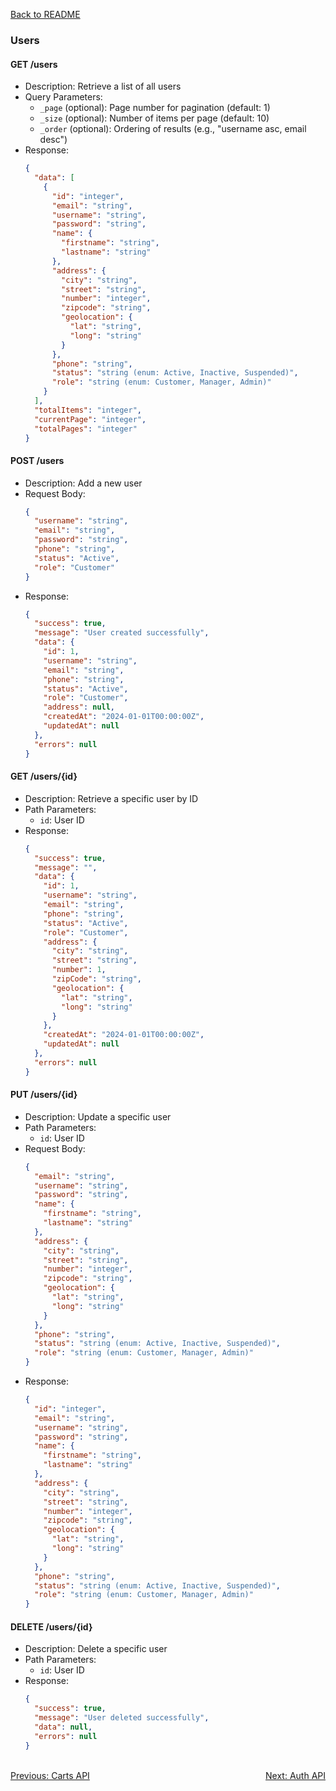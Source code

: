 [Back to README](../README.md)

### Users

#### GET /users
- Description: Retrieve a list of all users
- Query Parameters:
  - `_page` (optional): Page number for pagination (default: 1)
  - `_size` (optional): Number of items per page (default: 10)
  - `_order` (optional): Ordering of results (e.g., "username asc, email desc")
- Response: 
  ```json
  {
    "data": [
      {
        "id": "integer",
        "email": "string",
        "username": "string",
        "password": "string",
        "name": {
          "firstname": "string",
          "lastname": "string"
        },
        "address": {
          "city": "string",
          "street": "string",
          "number": "integer",
          "zipcode": "string",
          "geolocation": {
            "lat": "string",
            "long": "string"
          }
        },
        "phone": "string",
        "status": "string (enum: Active, Inactive, Suspended)",
        "role": "string (enum: Customer, Manager, Admin)"
      }
    ],
    "totalItems": "integer",
    "currentPage": "integer",
    "totalPages": "integer"
  }
  ```

#### POST /users
- Description: Add a new user
- Request Body:
  ```json
  {
    "username": "string",
    "email": "string",
    "password": "string",
    "phone": "string",
    "status": "Active",
    "role": "Customer"
  }
  ```
- Response: 
  ```json
  {
    "success": true,
    "message": "User created successfully",
    "data": {
      "id": 1,
      "username": "string",
      "email": "string",
      "phone": "string",
      "status": "Active",
      "role": "Customer",
      "address": null,
      "createdAt": "2024-01-01T00:00:00Z",
      "updatedAt": null
    },
    "errors": null
  }
  ```

#### GET /users/{id}
- Description: Retrieve a specific user by ID
- Path Parameters:
  - `id`: User ID
- Response: 
  ```json
  {
    "success": true,
    "message": "",
    "data": {
      "id": 1,
      "username": "string",
      "email": "string",
      "phone": "string",
      "status": "Active",
      "role": "Customer",
      "address": {
        "city": "string",
        "street": "string",
        "number": 1,
        "zipCode": "string",
        "geolocation": {
          "lat": "string",
          "long": "string"
        }
      },
      "createdAt": "2024-01-01T00:00:00Z",
      "updatedAt": null
    },
    "errors": null
  }
  ```

#### PUT /users/{id}
- Description: Update a specific user
- Path Parameters:
  - `id`: User ID
- Request Body:
  ```json
  {
    "email": "string",
    "username": "string",
    "password": "string",
    "name": {
      "firstname": "string",
      "lastname": "string"
    },
    "address": {
      "city": "string",
      "street": "string",
      "number": "integer",
      "zipcode": "string",
      "geolocation": {
        "lat": "string",
        "long": "string"
      }
    },
    "phone": "string",
    "status": "string (enum: Active, Inactive, Suspended)",
    "role": "string (enum: Customer, Manager, Admin)"
  }
  ```
- Response: 
  ```json
  {
    "id": "integer",
    "email": "string",
    "username": "string",
    "password": "string",
    "name": {
      "firstname": "string",
      "lastname": "string"
    },
    "address": {
      "city": "string",
      "street": "string",
      "number": "integer",
      "zipcode": "string",
      "geolocation": {
        "lat": "string",
        "long": "string"
      }
    },
    "phone": "string",
    "status": "string (enum: Active, Inactive, Suspended)",
    "role": "string (enum: Customer, Manager, Admin)"
  }
  ```

#### DELETE /users/{id}
- Description: Delete a specific user
- Path Parameters:
  - `id`: User ID
- Response: 
  ```json
  {
    "success": true,
    "message": "User deleted successfully",
    "data": null,
    "errors": null
  }
  ```
<br/>
<div style="display: flex; justify-content: space-between;">
  <a href="./carts-api.md">Previous: Carts API</a>
  <a href="./auth-api.md">Next: Auth API</a>
</div>
